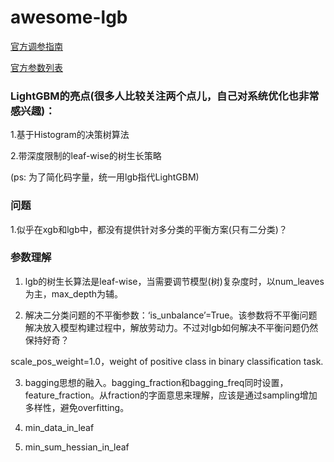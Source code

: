 # awesome-lgb

[官方调参指南](http://lightgbm.readthedocs.io/en/latest/Parameters-Tuning.html)

[官方参数列表](http://lightgbm.readthedocs.io/en/latest/Parameters.html)

### LightGBM的亮点(很多人比较关注两个点儿，自己对系统优化也非常感兴趣)：

1.基于Histogram的决策树算法

2.带深度限制的leaf-wise的树生长策略

(ps: 为了简化码字量，统一用lgb指代LightGBM)

### 问题

1.似乎在xgb和lgb中，都没有提供针对多分类的平衡方案(只有二分类)？

### 参数理解

1. lgb的树生长算法是leaf-wise，当需要调节模型(树)复杂度时，以num\_leaves为主，max\_depth为辅。

2. 解决二分类问题的不平衡参数：‘is\_unbalance’=True。该参数将不平衡问题解决放入模型构建过程中，解放劳动力。不过对lgb如何解决不平衡问题仍然保持好奇？

scale\_pos\_weight=1.0，weight of positive class in binary classification task.

3. bagging思想的融入。bagging\_fraction和bagging\_freq同时设置，feature\_fraction。从fraction的字面意思来理解，应该是通过sampling增加多样性，避免overfitting。

4. min\_data\_in\_leaf

5. min\_sum\_hessian\_in\_leaf  
 

